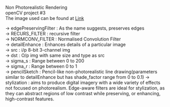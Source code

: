 Non Photorealistic Rendering <br>
openCV project #3<br>
The image used can be found at [Link](https://github.com/Sidhved/MyMachineGotEyes/blob/main/NonPhotorealisticRendering/Amy.jpg)

-> edgePreservingFilter : As the name suggests, preserves edges<br>
-> RECURS_FILTER : recursive filter<br>
-> NORMCONV_FILTER : Normalised Convolution Filter<br>
-> detailEnhance : Enhances details of a particular image<br>
    -> src : i/p 8-bit 3-channel img<br>
    -> dst : O/p img with same size and type as src<br>
    -> sigma_s : Range between 0 to 200<br>
    -> sigma_r : Range between 0 to 1<br>
-> pencilSketch : Pencil-like non-photorealistic line drawing(parameters similar to detailEnhance but has shade_factor range from 0 to 0.1)
-> stylization : aims to produce digital imagery with a wide variety of effects not focused on photorealism. Edge-aware filters are ideal for stylization, as they can abstract regions of low contrast while preserving, or enhancing, high-contrast features.

